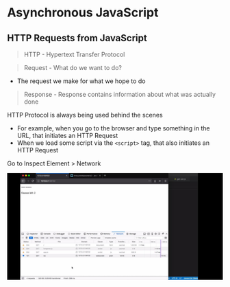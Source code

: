 # Asynchronous JavaScript

## HTTP Requests from JavaScript

> HTTP - Hypertext Transfer Protocol

> Request - What do we want to do? 
- The request we make for what we hope to do

> Response - Response contains information about what was actually done

HTTP Protocol is always being used behind the scenes
- For example, when you go to the browser and type something in the URL, that initiates an HTTP Request
- When we load some script via the `<script>` tag, that also initiates an HTTP Request

Go to Inspect Element > Network

![](img\async-01-01.jpg)